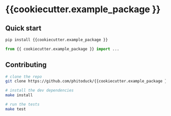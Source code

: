 # {{cookiecutter.example_package }}

## Quick start

```bash
pip install {{cookiecutter.example_package }}
```

```python
from {{ cookiecutter.example_package }} import ...
```

## Contributing

```bash
# clone the repo
git clone https://github.com/phitoduck/{{cookiecutter.example_package }}.git

# install the dev dependencies
make install

# run the tests
make test
```
